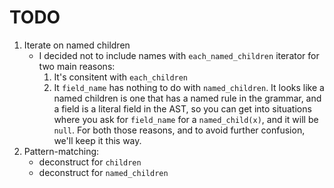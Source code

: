 # TODO

1. Iterate on named children
   - I decided not to include names with `each_named_children` iterator for two
     main reasons:
     1. It's consitent with `each_children`
     1. It `field_name` has nothing to do with `named_children`.  It looks like
        a named children is one that has a named rule in the grammar, and a
        field is a literal field in the AST, so you can get into situations
        where you ask for `field_name` for a `named_child(x)`, and it will be
        `null`.
     For both those reasons, and to avoid further confusion, we'll keep it this
     way.
1. Pattern-matching:
   - deconstruct for `children`
   - deconstruct for `named_children`
